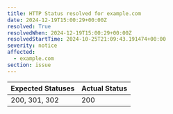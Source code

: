 ```yaml
---
title: HTTP Status resolved for example.com
date: 2024-12-19T15:00:29+00:00Z
resolved: True
resolvedWhen: 2024-12-19T15:00:29+00:00Z
resolvedStartTime: 2024-10-25T21:09:43.191474+00:00
severity: notice
affected:
  - example.com
section: issue
---
```


| Expected Statuses | Actual Status  |
|-------------------|----------------|
| 200, 301, 302 | 200 |
